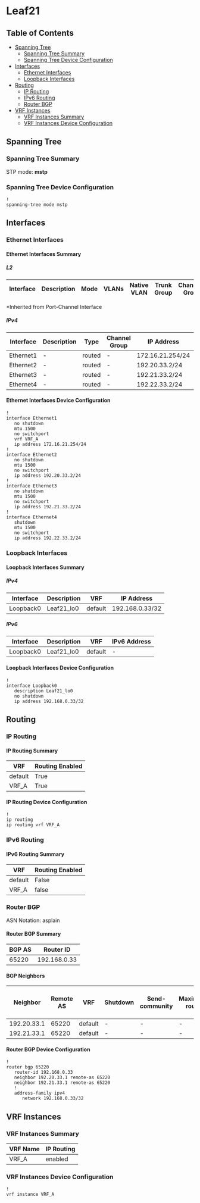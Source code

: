 # Leaf21

## Table of Contents

- [Spanning Tree](#spanning-tree)
  - [Spanning Tree Summary](#spanning-tree-summary)
  - [Spanning Tree Device Configuration](#spanning-tree-device-configuration)
- [Interfaces](#interfaces)
  - [Ethernet Interfaces](#ethernet-interfaces)
  - [Loopback Interfaces](#loopback-interfaces)
- [Routing](#routing)
  - [IP Routing](#ip-routing)
  - [IPv6 Routing](#ipv6-routing)
  - [Router BGP](#router-bgp)
- [VRF Instances](#vrf-instances)
  - [VRF Instances Summary](#vrf-instances-summary)
  - [VRF Instances Device Configuration](#vrf-instances-device-configuration)

## Spanning Tree

### Spanning Tree Summary

STP mode: **mstp**

### Spanning Tree Device Configuration

```eos
!
spanning-tree mode mstp
```

## Interfaces

### Ethernet Interfaces

#### Ethernet Interfaces Summary

##### L2

| Interface | Description | Mode | VLANs | Native VLAN | Trunk Group | Channel-Group |
| --------- | ----------- | ---- | ----- | ----------- | ----------- | ------------- |

*Inherited from Port-Channel Interface

##### IPv4

| Interface | Description | Type | Channel Group | IP Address | VRF |  MTU | Shutdown | ACL In | ACL Out |
| --------- | ----------- | -----| ------------- | ---------- | ----| ---- | -------- | ------ | ------- |
| Ethernet1 | - | routed | - | 172.16.21.254/24 | VRF_A | 1500 | False | - | - |
| Ethernet2 | - | routed | - | 192.20.33.2/24 | default | 1500 | False | - | - |
| Ethernet3 | - | routed | - | 192.21.33.2/24 | default | 1500 | False | - | - |
| Ethernet4 | - | routed | - | 192.22.33.2/24 | default | 1500 | True | - | - |

#### Ethernet Interfaces Device Configuration

```eos
!
interface Ethernet1
   no shutdown
   mtu 1500
   no switchport
   vrf VRF_A
   ip address 172.16.21.254/24
!
interface Ethernet2
   no shutdown
   mtu 1500
   no switchport
   ip address 192.20.33.2/24
!
interface Ethernet3
   no shutdown
   mtu 1500
   no switchport
   ip address 192.21.33.2/24
!
interface Ethernet4
   shutdown
   mtu 1500
   no switchport
   ip address 192.22.33.2/24
```

### Loopback Interfaces

#### Loopback Interfaces Summary

##### IPv4

| Interface | Description | VRF | IP Address |
| --------- | ----------- | --- | ---------- |
| Loopback0 | Leaf21_lo0 | default | 192.168.0.33/32 |

##### IPv6

| Interface | Description | VRF | IPv6 Address |
| --------- | ----------- | --- | ------------ |
| Loopback0 | Leaf21_lo0 | default | - |

#### Loopback Interfaces Device Configuration

```eos
!
interface Loopback0
   description Leaf21_lo0
   no shutdown
   ip address 192.168.0.33/32
```

## Routing

### IP Routing

#### IP Routing Summary

| VRF | Routing Enabled |
| --- | --------------- |
| default | True |
| VRF_A | True |

#### IP Routing Device Configuration

```eos
!
ip routing
ip routing vrf VRF_A
```

### IPv6 Routing

#### IPv6 Routing Summary

| VRF | Routing Enabled |
| --- | --------------- |
| default | False |
| VRF_A | false |

### Router BGP

ASN Notation: asplain

#### Router BGP Summary

| BGP AS | Router ID |
| ------ | --------- |
| 65220 | 192.168.0.33 |

#### BGP Neighbors

| Neighbor | Remote AS | VRF | Shutdown | Send-community | Maximum-routes | Allowas-in | BFD | RIB Pre-Policy Retain | Route-Reflector Client | Passive | TTL Max Hops |
| -------- | --------- | --- | -------- | -------------- | -------------- | ---------- | --- | --------------------- | ---------------------- | ------- | ------------ |
| 192.20.33.1 | 65220 | default | - | - | - | - | - | - | - | - | - |
| 192.21.33.1 | 65220 | default | - | - | - | - | - | - | - | - | - |

#### Router BGP Device Configuration

```eos
!
router bgp 65220
   router-id 192.168.0.33
   neighbor 192.20.33.1 remote-as 65220
   neighbor 192.21.33.1 remote-as 65220
   !
   address-family ipv4
      network 192.168.0.33/32
```

## VRF Instances

### VRF Instances Summary

| VRF Name | IP Routing |
| -------- | ---------- |
| VRF_A | enabled |

### VRF Instances Device Configuration

```eos
!
vrf instance VRF_A
```
